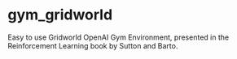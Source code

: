# gym_gridworld
Easy to use Gridworld OpenAI Gym Environment, presented in the Reinforcement Learning book by Sutton and Barto.
